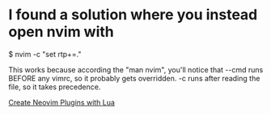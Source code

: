 # I found a solution where you instead open nvim with

$ nvim -c "set rtp+=."

This works because according the "man nvim", you'll notice that --cmd 
runs BEFORE any vimrc, so it probably gets overridden. -c runs after 
reading the file, so it takes precedence.

[Create Neovim Plugins with Lua](https://youtu.be/wkxtHV1hzEY?si=6nlfiM49lRkNKkDq)

